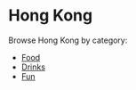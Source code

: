 # Hong Kong

Browse Hong Kong by category:

- [Food](./food/README.md)
- [Drinks](./drinks/README.md)
- [Fun](./fun/README.md)
